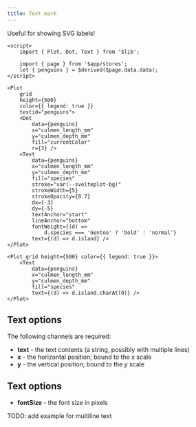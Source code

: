 ```yaml
---
title: Text mark
---
```


Useful for showing SVG labels!

```svelte live
<script>
    import { Plot, Dot, Text } from '$lib';

    import { page } from '$app/stores';
    let { penguins } = $derived($page.data.data);
</script>

<Plot
    grid
    height={500}
    color={{ legend: true }}
    testid="penguins">
    <Dot
        data={penguins}
        x="culmen_length_mm"
        y="culmen_depth_mm"
        fill="currentColor"
        r={3} />
    <Text
        data={penguins}
        x="culmen_length_mm"
        y="culmen_depth_mm"
        fill="species"
        stroke="var(--svelteplot-bg)"
        strokeWidth={5}
        strokeOpacity={0.7}
        dx={-3}
        dy={-5}
        textAnchor="start"
        lineAnchor="bottom" 
        fontWeight={(d) =>
            d.species === 'Gentoo' ? 'bold' : 'normal'}
        text={(d) => d.island} />
</Plot>
```

```svelte
<Plot grid height={500} color={{ legend: true }}>
    <Text
        data={penguins}
        x="culmen_length_mm"
        y="culmen_depth_mm"
        fill="species"
        text={(d) => d.island.charAt(0)} />
</Plot>
```

## Text options

The following channels are required:

-   **text** - the text contents (a string, possibly with multiple lines)
-   **x** - the horizontal position; bound to the _x_ scale
-   **y** - the vertical position; bound to the _y_ scale

## Text options

-   **fontSize** - the font size in pixels

TODO: add example for multiline text